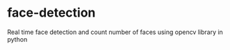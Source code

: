 # face-detection
Real time face detection and count number of faces using opencv library  in python
